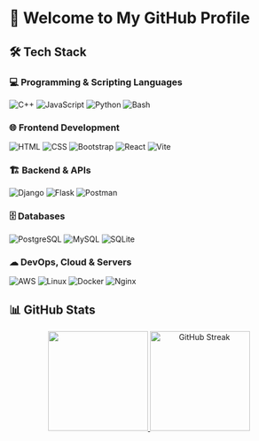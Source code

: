 # 👋 Welcome to My GitHub Profile

## 🛠 Tech Stack

### 💻 Programming & Scripting Languages  
![C++](https://skillicons.dev/icons?i=cpp)  ![JavaScript](https://skillicons.dev/icons?i=js)  ![Python](https://skillicons.dev/icons?i=python)  ![Bash](https://skillicons.dev/icons?i=bash)  

### 🌐 Frontend Development  
![HTML](https://skillicons.dev/icons?i=html)  ![CSS](https://skillicons.dev/icons?i=css)  ![Bootstrap](https://skillicons.dev/icons?i=bootstrap)  ![React](https://skillicons.dev/icons?i=react)  ![Vite](https://skillicons.dev/icons?i=vite)  

### 🏗 Backend & APIs  
![Django](https://skillicons.dev/icons?i=django)  ![Flask](https://skillicons.dev/icons?i=flask)  ![Postman](https://skillicons.dev/icons?i=postman)  

### 🗄 Databases  
![PostgreSQL](https://skillicons.dev/icons?i=postgres)  ![MySQL](https://skillicons.dev/icons?i=mysql)  ![SQLite](https://skillicons.dev/icons?i=sqlite)  

### ☁ DevOps, Cloud & Servers  
![AWS](https://skillicons.dev/icons?i=aws)  ![Linux](https://skillicons.dev/icons?i=linux)  ![Docker](https://skillicons.dev/icons?i=docker)  ![Nginx](https://skillicons.dev/icons?i=nginx)  

## 📊 GitHub Stats
<p align="center">
  <a href="https://github.com/mashraf114">
    <img height="180em" src="https://github-readme-stats.vercel.app/api/top-langs/?username=mashraf114&layout=compact&langs_count=6&theme=dracula"/>
  </a>
  <a href="https://git.io/streak-stats">
    <img height="180em" src="https://github-readme-streak-stats-gray-two.vercel.app?user=mashraf114&layout=compact&langs_count=6&theme=dracula" alt="GitHub Streak"/>
  </a>
</p>
